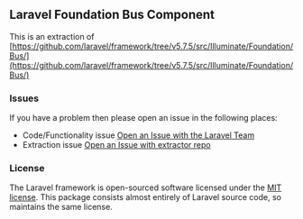 ## Laravel Foundation Bus Component

This is an extraction of [https://github.com/laravel/framework/tree/v5.7.5/src/Illuminate/Foundation/Bus/](https://github.com/laravel/framework/tree/v5.7.5/src/Illuminate/Foundation/Bus/)


### Issues

If you have a problem then please open an issue in the following places:

* Code/Functionality issue [Open an Issue with the Laravel Team](https://github.com/laravel/framework/issues/new/choose)
* Extraction issue [Open an Issue with extractor repo](https://github.com/laravel-foundation/readme/issues/new)


### License

The Laravel framework is open-sourced software licensed under the [MIT license](http://opensource.org/licenses/MIT). This package consists almost entirely of Laravel source code, so maintains the same license.
